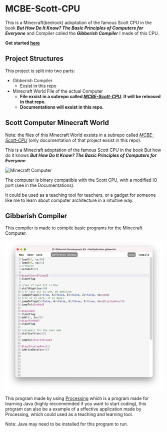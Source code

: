 # MCBE-Scott-CPU

This is a Minecraft(bedrock) adoptation of the famous Scott CPU in the book **_But How Do It Know? The Basic Principles of Computers for Everyone_** and Compiler called the **_Gibberish Compiler_** I made of this CPU. 

__Get started [here](/Documents/get_started.md)__

## Project Structures
This project is split into two parts: 
* Gibberish Compiler
   * Exsist in this repo
* Minecraft World File of the actual Computer 
   * __File exsist in a subrepo called _[MCBE-Scott-CPU](https://github.com/YuandaLiu-Hashed/MCBE-Scott-CPU-World)_. It will be released in that repo.__
   * __Documentations will exsist in this repo.__

## Scott Computer Minecraft World
Note: the files of this Minecraft World exsists in a subrepo called _[MCBE-Scott-CPU](https://github.com/YuandaLiu-Hashed/MCBE-Scott-CPU-World)_ (only documentation of that project exsist in this repo).

This is a Minecraft adoptation of the famous Scott CPU in the book But how do it knows **_But How Do It Know? The Basic Principles of Computers for Everyone_**. 

![Minecraft Computer](/Documents/images/image_002.png)

The computer is binary compatible with the Scott CPU, with a modified IO port (see in the Documentations). 

It could be used as a teaching tool for teachers, or a gadget for someone like me to learn about computer architecture in a intuitive way. 

## Gibberish Compiler
This compiler is made to compile basic programs for the Minecraft Computer. 

![Example Image of a Multiplication Code](/Documents/images/image_000.png)

This program made by using [Processing](https://processing.org) which is a program made for learning Java (highly reconmemded if you want to start coding), this program can also be a example of a effective application made by Processing, which could used as a teaching and learning tool. 

Note: Java may need to be installed for this program to run. 
